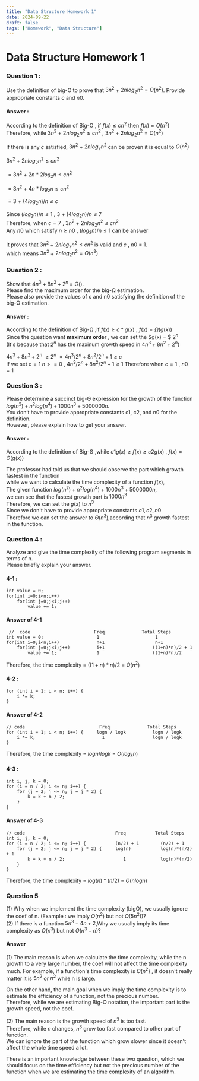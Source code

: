 ```yaml
---
title: "Data Structure Homework 1"
date: 2024-09-22
draft: false   
tags: ["Homework", "Data Structure"]
---
```


# Data Structure Homework 1

### Question 1 : 
Use the definition of big-O to prove that $3n^2$ + $2n log_2 n^2 = O(n^
2
)$. 
Provide appropriate constants $c$ and $n0$. 

#### Answer :

According to the definition of Big-O , if $f(x) \leq cn^2$ then $f(x) = O(n^2)$ <br>
Therefore, while  $3n^2$ + $2n log_2 n^2 \leq cn^2$ , $3n^2$ + $2n log_2 n^2 = O(n^2)$

If there is any $c$ satisfied, $3n^2$ + $2n log_2 n^2$ can be proven it is equal to $O(n^2)$


$3n^2$ + $2n log_2 n^2 \leq cn^2$ 

$= 3n^2$ + $2n * 2log_2 n \leq cn^2$

$= 3n^2$ + $4n * log_2 n \leq cn^2$

$= 3$ + $(4log_2 n)/n \leq c$

Since $(log_2 n)/n \leq 1$ , $3$ + $(4log_2 n)/n \leq 7$
<br> Therefore, when $c = 7$ , $3n^2$ + $2n log_2 n^2 \leq cn^2$ <br>
Any $n0$ which satisfy $n \geq n0$ , $(log_2 n)/n \leq 1$ can be answer
    
It proves that $3n^2$ + $2n log_2 n^2 \leq cn^2$ is valid and $c$ , $n0$ = 1. <br>
which means $3n^2$ + $2n log_2 n^2 = O(n^2)$

### Question 2 :

Show that $4n^3 + 8n^2 + 2^n$ = $Ω ( )$. <br>
Please find the maximum order for the big-Ω estimation. <br>
Please also provide the values of c and n0 satisfying the definition of the big-Ω estimation.<br>

#### Answer :

According to the definition of Big-Ω ,if $f(x) \geq c*g(x)$ , $f(x) = Ω(g(x))$ <br>
Since the question want **maximum order** , we can set the $g(x) = $  $2^n$ <br>
(It's because that $2^n$ has the maxinum growth speed in $4n^3 + 8n^2 + 2^n$)

$4n^3 + 8n^2 + 2^n$ $\geq 2^n$
$= 4n^3/2^n + 8n^2/2^n + 1 \geq c$ <br>
If we set $c = 1$
$n >= 0$ , $4n^3/2^n + 8n^2/2^n + 1 \geq 1$
Therefore when $c = 1$  , $n0 = 1$ <br>

### Question 3 :

Please determine a succinct big-Θ expression for the growth of the function $log(n^2) + n^2log(n^4) +1000n^3 + 5000000n$. <br>
You don’t have to provide appropriate constants c1, c2, and n0 for the
definition. <br> However, please explain how to get your answer. 

#### Answer :

According to the definition of Big-Θ ,while $c1g(x) \geq f(x) \geq c2g(x)$ , $f(x) = Θ(g(x))$ <br>

The professor had told us that we should observe the part which growth fastest in the function <br> while we want to calculate the time complexity of a function $f(x)$, <br>
The given function $log(n^2) + n^2log(n^4) +1000n^3 + 5000000n$, <br> we can see that the fastest growth part is $1000n^3$ <br>
Therefore, we can set the $g(x)$ to $n^3$<br>
Since we don't have to provide appropriate constants $c1 , c2 , n0$ <br>
Therefore we can set the answer to $Θ(n^3)$,according that $n^3$ growth fastest in the function. <br>

### Question 4 :

Analyze and give the time complexity of the following program segments in terms of n. <br>
Please briefly explain your answer.

#### 4-1 :
```cpp=
int value = 0;
for(int i=0;i<n;i++)
    for(int j=0;j<i;j++)
        value += 1;
```

#### Answer of 4-1

```cpp=
 //  code                        Freq              Total Steps
int value = 0;                    1                     1
for(int i=0;i<n;i++)              n+1                   n+1
    for(int j=0;j<i;j++)          i+1                  ((1+n)*n)/2 + 1
        value += 1;               1                    ((1+n)*n)/2
```

Therefore, the time complexity = $((1+n)*n)/2$ = $O(n^2)$

#### 4-2 :

```cpp=
for (int i = 1; i < n; i++) {
    i *= k;
}
```

#### Answer of 4-2 

```cpp=
// code                            Freq              Total Steps
for (int i = 1; i < n; i++) {     logn / logk          logn / logk
    i *= k;                         1                  logn / logk
}
```

Therefore, the time complexity = $logn / logk$ = $O(log_k n)$

#### 4-3 :

```cpp=
int i, j, k = 0;
for (i = n / 2; i <= n; i++) {
    for (j = 2; j <= n; j = j * 2) {
        k = k + n / 2;
    }
}
```

#### Answer of 4-3

```cpp=
// code                                  Freq           Total Steps
int i, j, k = 0;                          
for (i = n / 2; i <= n; i++) {           (n/2) + 1        (n/2) + 1
    for (j = 2; j <= n; j = j * 2) {     log(n)           log(n)*(n/2) + 1
        k = k + n / 2;                      1             log(n)*(n/2)
    }
}
```
Therefore, the time complexity = $log(n)*(n/2)$ = $O(nlogn)$


### Question 5

(1) Why when we implement the time complexity (bigO), we usually ignore the coef of n.
(Example : we imply $O(n^2)$ but not $O(5n^2)$)? <br>
(2) If there is a function $5n^3+4n+2$,Why we usually imply its time complexity as $O(n^3)$ but not $O(n
^3+n)$?

#### Answer 


(1) The main reason is when we calculate the time complexity, while the n growth to a very large number, the coef will not affect the time complexity much. For example, if a function's time complexity is $O(n^2)$ , it doesn't really matter it is $5n^2$ or $n^2$ while n is large. <br>

On the other hand, the main goal when we imply the time complexity is to estimate the efficiency of a function, not the precious number. <br>
Therefore, while we are estimating Big-O notation, the important part is the growth speed, not the coef.
<br>

(2) The main reason is the growth speed of $n^3$ is too fast. <br> Therefore, while $n$ changes, 
$n^3$ grow too fast compared to other part of function. <br>
We can ignore the part of the function which grow slower since it doesn't affect the whole time speed a lot. <br>


There is an important knowledge between these two question, which we should focus on the time efficiency but not the precious number of the function when we are estimating the time complexity of an algorithm.

